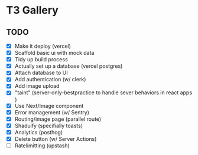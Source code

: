 # T3 Gallery

## TODO

- [x] Make it deploy (vercel)
- [x] Scaffold basic ui with mock data
- [x] Tidy up build process
- [x] Actually set up a database (vercel postgres)
- [x] Attach database to UI
- [x] Add authentication (w/ clerk)
- [x] Add image upload
- [x] "taint" (server-only-bestpractice to handle sever behaviors in react apps )
- [x] Use Next/Image component
- [x] Error management (w/ Sentry)
- [x] Routing/image page (parallel route)
- [x] Shaduify (specifially toasts)
- [x] Analytics (posthog)
- [x] Delete button (w/ Server Actions)
- [ ] Ratelimitting (upstash)
